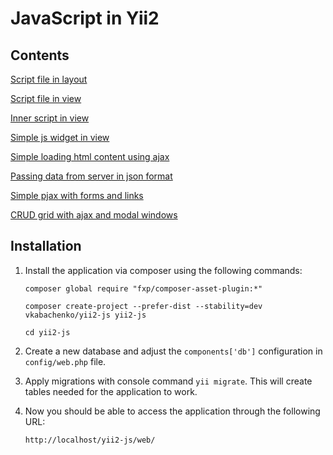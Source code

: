 JavaScript in Yii2
============================

Contents
--------

[Script file in layout](docs/layout.md)

[Script file in view](docs/outer.md)

[Inner script in view](docs/inner.md)

[Simple js widget in view](docs/widget.md)

[Simple loading html content using ajax](docs/load.md)

[Passing data from server in json format](docs/json.md)

[Simple pjax with forms and links](docs/pjax.md)

[CRUD grid with ajax and modal windows](docs/grid.md)


Installation
------------

1. Install the application via composer using the following commands:

    `composer global require "fxp/composer-asset-plugin:*"`

    `composer create-project --prefer-dist --stability=dev vkabachenko/yii2-js yii2-js`

    `cd yii2-js`

2. Create a new database and adjust the `components['db']` configuration in `config/web.php` file.

3. Apply migrations with console command `yii migrate`. This will create tables needed for the application to work.

4. Now you should be able to access the application through the following URL:

    `http://localhost/yii2-js/web/`





